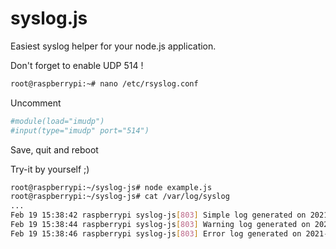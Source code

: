 # syslog.js

Easiest syslog helper for your node.js application.

Don't forget to enable UDP 514 !

```bash
root@raspberrypi:~# nano /etc/rsyslog.conf
```

Uncomment

```bash
#module(load="imudp")
#input(type="imudp" port="514")
```

Save, quit and reboot

Try-it by yourself ;)

```bash
root@raspberrypi:~/syslog-js# node example.js
root@raspberrypi:~/syslog-js# cat /var/log/syslog
...
Feb 19 15:38:42 raspberrypi syslog-js[803] Simple log generated on 2021-02-19T15:38:42.538Z
Feb 19 15:38:44 raspberrypi syslog-js[803] Warning log generated on 2021-02-19T15:38:44.037Z
Feb 19 15:38:46 raspberrypi syslog-js[803] Error log generated on 2021-02-19T15:38:46.538Z
```